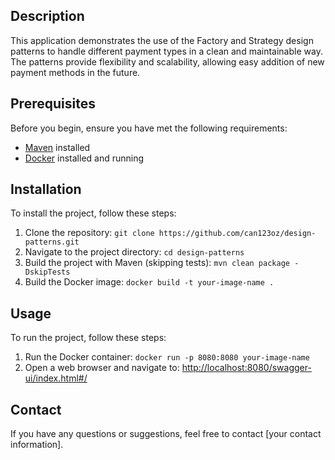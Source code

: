 ## Description

This application demonstrates the use of the Factory and Strategy design patterns to handle different payment types in a clean and maintainable way. The patterns provide flexibility and scalability, allowing easy addition of new payment methods in the future.

## Prerequisites

Before you begin, ensure you have met the following requirements:

- [Maven](https://maven.apache.org/) installed
- [Docker](https://www.docker.com/) installed and running

## Installation

To install the project, follow these steps:

1. Clone the repository: `git clone https://github.com/can123oz/design-patterns.git`
2. Navigate to the project directory: `cd design-patterns`
3. Build the project with Maven (skipping tests): `mvn clean package -DskipTests`
4. Build the Docker image: `docker build -t your-image-name .`

## Usage

To run the project, follow these steps:

1. Run the Docker container: `docker run -p 8080:8080 your-image-name`
2. Open a web browser and navigate to: [http://localhost:8080/swagger-ui/index.html#/](http://localhost:8080/swagger-ui/index.html#/)

## Contact

If you have any questions or suggestions, feel free to contact [your contact information].
